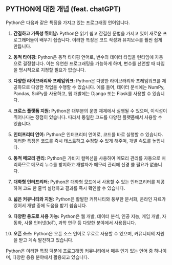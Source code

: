 ## PYTHON에 대한 개념 (feat. chatGPT)

Python은 다음과 같은 특징을 가지고 있는 프로그래밍 언어입니다.

1. **간결하고 가독성 뛰어남:** Python은 읽기 쉽고 간결한 문법을 가지고 있어 새로운 프로그래머들이 배우기 쉽습니다. 이러한 특징은 코드 작성과 유지보수를 훨씬 쉽게 만듭니다.

2. **동적 타이핑:** Python은 동적 타이핑 언어로, 변수의 데이터 타입을 런타임에 자동으로 결정합니다. 이는 유연한 프로그래밍을 가능하게 하며, 변수를 선언할 때 타입을 명시적으로 지정할 필요가 없습니다.

3. **다양한 라이브러리와 프레임워크:** Python은 다양한 라이브러리와 프레임워크를 제공하므로 다양한 작업을 수행할 수 있습니다. 예를 들어, 데이터 분석에는 NumPy, Pandas, SciPy를 사용하고, 웹 개발에는 Django 또는 Flask를 사용할 수 있습니다.

4. **크로스 플랫폼 지원:** Python은 대부분의 운영 체제에서 실행될 수 있으며, 이식성이 뛰어나다는 장점이 있습니다. 따라서 동일한 코드를 다양한 플랫폼에서 사용할 수 있습니다.

5. **인터프리터 언어:** Python은 인터프리터 언어로, 코드를 바로 실행할 수 있습니다. 이러한 특징은 코드를 즉시 테스트하고 수정할 수 있게 해주며, 개발 속도를 높입니다.

6. **동적 메모리 관리:** Python은 가비지 컬렉션을 사용하여 메모리 관리를 자동으로 처리하므로 메모리 누수를 방지하고 개발자가 메모리 관리에 신경 쓸 필요가 없습니다.

7. **대화형 인터프리터:** Python은 대화형 모드에서 사용할 수 있는 인터프리터를 제공하여 코드 한 줄씩 실행하고 결과를 즉시 확인할 수 있습니다.

8. **넓은 커뮤니티와 지원:** Python은 활발한 커뮤니티와 풍부한 문서화, 온라인 자료가 있어서 개발 중에 도움을 받기 쉽습니다.

9. **다양한 용도로 사용 가능:** Python은 웹 개발, 데이터 분석, 인공 지능, 게임 개발, 자동화, 사물 인터넷(IoT), 과학 연구 등 다양한 분야에서 사용됩니다.

10. **오픈 소스:** Python은 오픈 소스 언어로 무료로 사용할 수 있으며, 커뮤니티의 지원을 받고 계속 발전하고 있습니다.

Python은 이러한 특징 덕분에 프로그래밍 커뮤니티에서 매우 인기 있는 언어 중 하나이며, 다양한 응용 분야에서 활용되고 있습니다.
